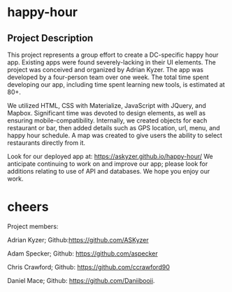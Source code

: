 # happy-hour

## Project Description
This project represents a group effort to create a DC-specific happy hour app.
Existing apps were found severely-lacking in their UI elements.
The project was conceived and organized by Adrian Kyzer.
The app was developed by a four-person team over one week.
The total time spent developing our app, including time spent learning new tools, is estimated at 80+.

We utilized HTML, CSS with Materialize, JavaScript with JQuery, and Mapbox.
Significant time was devoted to design elements, as well as ensuring mobile-compatibility.
Internally, we created objects for each restaurant or bar, then added details such as GPS location, url, menu, and happy hour schedule. A map was created to give users the ability to select restaurants directly from it.

Look for our deployed app at: https://askyzer.github.io/happy-hour/
We anticipate continuing to work on and improve our app; please look for additions relating to use of API and databases.
We hope you enjoy our work.
# cheers

Project members:

Adrian Kyzer; Github:https://github.com/ASKyzer

Adam Specker; Github: https://github.com/aspecker

Chris Crawford; Github: https://github.com/ccrawford90

Daniel Mace; Github: https://github.com/Daniibooii.
